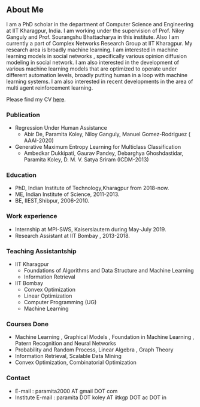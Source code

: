 ## About Me

I am a PhD scholar in the department of Computer Science and Engineering at IIT Kharagpur, India. I am working under the supervision of Prof. Niloy Ganguly and Prof. Sourangshu Bhattacharya in this institute. Also I am currently a part of Complex Networks Research Group at IIT Kharagpur.  My research area is broadly machine learning. I am interested in machine learning models in social networks , specifically various opinion diffusion modeling in social network. I am also interested in the development of various machine learning models that are optimized to operate under different automation levels, broadly putting human in a loop with machine learning systems. I am also interested in recent developments in the area of multi agent reinforcement learning. 


Please find my CV [here](https://github.com/paramita1024/paramita1024.github.io/blob/master/PARAMITA%20CV%202019.pdf).

### Publication
* Regression Under Human Assistance 
   * 	Abir De, Paramita Koley, Niloy Ganguly, Manuel Gomez-Rodriguez ( AAAI-2020)
* Generative Maximum Entropy Learning for Multiclass Classification
   * Ambedkar Dukkipati, Gaurav Pandey, Debarghya Ghoshdastidar, Paramita Koley, D. M. V. Satya Sriram (ICDM-2013)

### Education



* PhD, Indian Institute of Technology,Kharagpur from 2018-now.  
* ME, Indian Institute of Science, 2011-2013.
* BE, IIEST,Shibpur, 2006-2010.

### Work experience 

* Internship at MPI-SWS, Kaiserslautern during May-July 2019. 
* Research Assistant at IIT Bombay , 2013-2018.

### Teaching Assistantship

* IIT Kharagpur
    * Foundations of Algorithms and Data Structure and Machine Learning
    * Information Retrieval
* IIT Bombay
    * Convex Optimization
    * Linear Optimization
    * Computer Programming (UG)
    * Machine Learning
 
 ### Courses Done
 
 * Machine Learning , Graphical Models , Foundation in Machine Learning , Patern Recognition and Neural Networks
 * Probability and Random Process, Linear Algebra , Graph Theory
 * Information Retrieval, Scalable Data Mining
 * Convex Optimization, Combinatorial Optimization


### Contact

* E-mail : paramita2000 AT gmail DOT com
* Institute E-mail : paramita DOT koley AT iitkgp DOT ac DOT in
